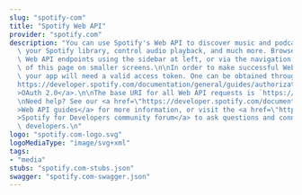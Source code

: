 ```yaml
---
slug: "spotify-com"
title: "Spotify Web API"
provider: "spotify.com"
description: "You can use Spotify's Web API to discover music and podcasts, manage\
  \ your Spotify library, control audio playback, and much more. Browse our available\
  \ Web API endpoints using the sidebar at left, or via the navigation bar on top\
  \ of this page on smaller screens.\n\nIn order to make successful Web API requests\
  \ your app will need a valid access token. One can be obtained through <a href=\"\
  https://developer.spotify.com/documentation/general/guides/authorization-guide/\"\
  >OAuth 2.0</a>.\n\nThe base URI for all Web API requests is `https://api.spotify.com/v1`.\n\
  \nNeed help? See our <a href=\"https://developer.spotify.com/documentation/web-api/guides/\"\
  >Web API guides</a> for more information, or visit the <a href=\"https://community.spotify.com/t5/Spotify-for-Developers/bd-p/Spotify_Developer\"\
  >Spotify for Developers community forum</a> to ask questions and connect with other\
  \ developers.\n"
logo: "spotify.com-logo.svg"
logoMediaType: "image/svg+xml"
tags:
- "media"
stubs: "spotify.com-stubs.json"
swagger: "spotify.com-swagger.json"
---
```

